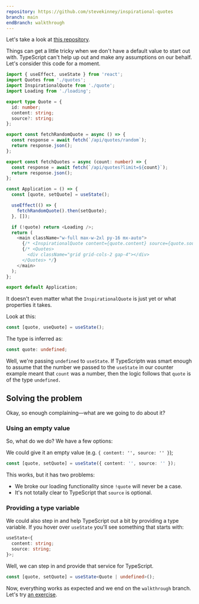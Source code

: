 ```yaml
---
repository: https://github.com/stevekinney/inspirational-quotes
branch: main
endBranch: walkthrough
---
```


Let's take a look at [this repository](https://github.com/stevekinney/inspirational-quotes).

Things can get a little tricky when we don't have a default value to start out with. TypeScript can't help up out and make any assumptions on our behalf. Let's consider this code for a moment.

```ts
import { useEffect, useState } from 'react';
import Quotes from './quotes';
import InspirationalQuote from './quote';
import Loading from './loading';

export type Quote = {
  id: number;
  content: string;
  source?: string;
};

export const fetchRandomQuote = async () => {
  const response = await fetch(`/api/quotes/random`);
  return response.json();
};

export const fetchQuotes = async (count: number) => {
  const response = await fetch(`/api/quotes?limit=${count}`);
  return response.json();
};

const Application = () => {
  const [quote, setQuote] = useState();

  useEffect(() => {
    fetchRandomQuote().then(setQuote);
  }, []);

  if (!quote) return <Loading />;
  return (
    <main className="w-full max-w-2xl py-16 mx-auto">
      {/* <InspirationalQuote content={quote.content} source={quote.source} /> */}
      {/* <Quotes>
        <div className="grid grid-cols-2 gap-4"></div>
      </Quotes> */}
    </main>
  );
};

export default Application;
```

It doesn't even matter what the `InspirationalQuote` is just yet or what properties it takes.

Look at this:

```ts
const [quote, useQuote] = useState();
```

The type is inferred as:

```ts
const quote: undefined;
```

Well, we're passing `undefined` to `useState`. If TypeScriptn was smart enough to assume that the number we passed to the `useState` in our counter example meant that `count` was a number, then the logic follows that `quote` is of the type `undefined.`

## Solving the problem

Okay, so enough complaining—what are we going to do about it?

### Using an empty value

So, what do we do? We have a few options:

We could give it an empty value (e.g. `{ content: '', source: '' }`);

```ts
const [quote, setQuote] = useState({ content: '', source: '' });
```

This works, but it has two problems:

- We broke our loading functionality since `!quote` will never be a case.
- It's not totally clear to TypeScript that `source` is optional.

### Providing a type variable

We could also step in and help TypeScript out a bit by providing a type variable. If you hover over `useState` you'll see something that starts with:

```ts
useState<{
  content: string;
  source: string;
}>;
```

Well, we can step in and provide that service for TypeScript.

```ts
const [quote, setQuote] = useState<Quote | undefined>();
```

Now, everything works as expected and we end on the `walkthrough` branch. Let's try [an exercise](State%20and%20events,%20an%20exercise.md).